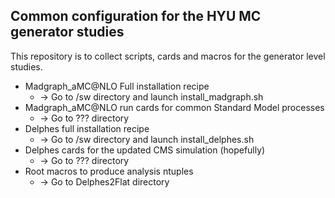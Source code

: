 ## Common configuration for the HYU MC generator studies
This repository is to collect scripts, cards and macros for the generator level studies.

  * Madgraph_aMC@NLO Full installation recipe
    - -> Go to /sw directory and launch install_madgraph.sh
  * Madgraph_aMC@NLO run cards for common Standard Model processes
    - -> Go to ??? directory
  * Delphes full installation recipe
    - -> Go to /sw directory and launch install_delphes.sh
  * Delphes cards for the updated CMS simulation (hopefully)
    - -> Go to ??? directory
  * Root macros to produce analysis ntuples
    - -> Go to Delphes2Flat directory
